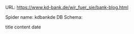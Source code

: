 URL: https://www.kd-bank.de/wir_fuer_sie/bank-blog.html

Spider name: kdbankde
DB Schema:

title
content
date